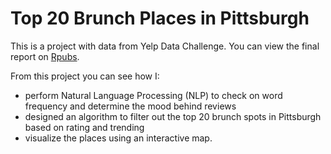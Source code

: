 # Top 20 Brunch Places in Pittsburgh

This is a project with data from Yelp Data Challenge. You can view the final report on [Rpubs](http://rpubs.com/SijiaLi/235606). 
 
From this project you can see how I:
* perform Natural Language Processing (NLP) to check on word frequency and determine the mood behind reviews
* designed an algorithm to filter out the top 20 brunch spots in Pittsburgh based on rating and trending
* visualize the places using an interactive map.
